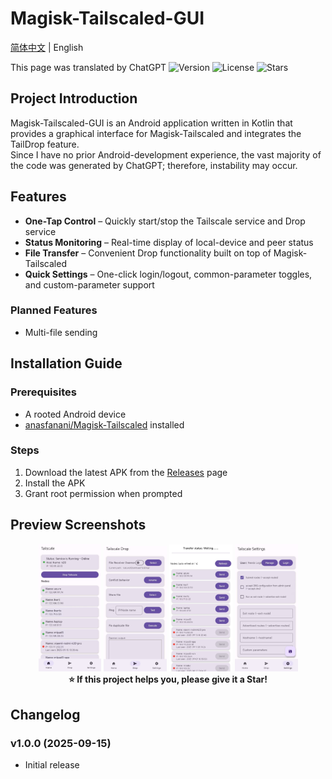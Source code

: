 # Magisk-Tailscaled-GUI
[简体中文](readme.md) | English

This page was translated by ChatGPT 
![Version](https://img.shields.io/github/v/release/ArchChen1/Magisk-Tailscaled-GUI)
![License](https://img.shields.io/github/license/ArchChen1/Magisk-Tailscaled-GUI)
![Stars](https://img.shields.io/github/stars/ArchChen1/Magisk-Tailscaled-GUI?style=social)

## Project Introduction

Magisk-Tailscaled-GUI is an Android application written in Kotlin that provides a graphical interface for Magisk-Tailscaled and integrates the TailDrop feature.  
Since I have no prior Android-development experience, the vast majority of the code was generated by ChatGPT; therefore, instability may occur.

## Features

- **One-Tap Control** – Quickly start/stop the Tailscale service and Drop service  
- **Status Monitoring** – Real-time display of local-device and peer status  
- **File Transfer** – Convenient Drop functionality built on top of Magisk-Tailscaled  
- **Quick Settings** – One-click login/logout, common-parameter toggles, and custom-parameter support

### Planned Features
- Multi-file sending

## Installation Guide

### Prerequisites

- A rooted Android device  
- [anasfanani/Magisk-Tailscaled](https://github.com/anasfanani/Magisk-Tailscaled) installed

### Steps

1. Download the latest APK from the [Releases](https://github.com/ArchChen1/Magisk-Tailscaled-GUI/releases) page  
2. Install the APK  
3. Grant root permission when prompted

## Preview Screenshots

<div align="center">
  <img src="screenshots/en/home_screen.jpg" width="20%" alt="Home">
  <img src="screenshots/en/drop_screen.jpg" width="20%" alt="TailDrop">
  <img src="screenshots/en/drop_screen2.jpg" width="20%" alt="TailDrop 2">
  <img src="screenshots/en/settings_screen.jpg" width="20%" alt="Settings">
</div>

<div align="center">
  <b>⭐ If this project helps you, please give it a Star!</b>
</div>

## Changelog

### v1.0.0 (2025-09-15)
- Initial release
